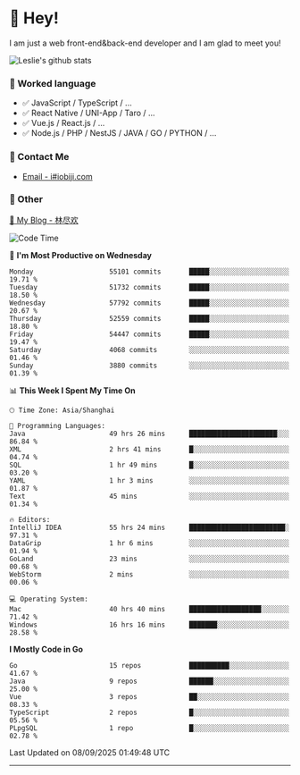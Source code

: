 # 👋 Hey!

I am just a web front-end&back-end developer and I am glad to meet you!

![Leslie's github stats](https://github-readme-stats.vercel.app/api?username=unsafe-ptr&&show_icons=true&&title_color=1abc9c&&icon_color=1abc9c)


### 📝 Worked language

- ✅ JavaScript / TypeScript / ...
- ✅ React Native / UNI-App / Taro / ...
- ✅ Vue.js / React.js / ...
- ✅ Node.js / PHP / NestJS / JAVA / GO / PYTHON / ...

### 📮 Contact Me

- [Email - i#iobiji.com](mailto:i@iobiji.com)


### 🤪 Other

[📌 My Blog - 林尽欢](https://iobiji.com)

<!--START_SECTION:waka-->
![Code Time](http://img.shields.io/badge/Code%20Time-2%2C087%20hrs%2056%20mins-blue)

📅 **I'm Most Productive on Wednesday** 

```text
Monday                   55101 commits       █████░░░░░░░░░░░░░░░░░░░░   19.71 % 
Tuesday                  51732 commits       █████░░░░░░░░░░░░░░░░░░░░   18.50 % 
Wednesday                57792 commits       █████░░░░░░░░░░░░░░░░░░░░   20.67 % 
Thursday                 52559 commits       █████░░░░░░░░░░░░░░░░░░░░   18.80 % 
Friday                   54447 commits       █████░░░░░░░░░░░░░░░░░░░░   19.47 % 
Saturday                 4068 commits        ░░░░░░░░░░░░░░░░░░░░░░░░░   01.46 % 
Sunday                   3880 commits        ░░░░░░░░░░░░░░░░░░░░░░░░░   01.39 % 
```


📊 **This Week I Spent My Time On** 

```text
🕑︎ Time Zone: Asia/Shanghai

💬 Programming Languages: 
Java                     49 hrs 26 mins      ██████████████████████░░░   86.84 % 
XML                      2 hrs 41 mins       █░░░░░░░░░░░░░░░░░░░░░░░░   04.74 % 
SQL                      1 hr 49 mins        █░░░░░░░░░░░░░░░░░░░░░░░░   03.20 % 
YAML                     1 hr 3 mins         ░░░░░░░░░░░░░░░░░░░░░░░░░   01.87 % 
Text                     45 mins             ░░░░░░░░░░░░░░░░░░░░░░░░░   01.34 % 

🔥 Editors: 
IntelliJ IDEA            55 hrs 24 mins      ████████████████████████░   97.31 % 
DataGrip                 1 hr 6 mins         ░░░░░░░░░░░░░░░░░░░░░░░░░   01.94 % 
GoLand                   23 mins             ░░░░░░░░░░░░░░░░░░░░░░░░░   00.68 % 
WebStorm                 2 mins              ░░░░░░░░░░░░░░░░░░░░░░░░░   00.06 % 

💻 Operating System: 
Mac                      40 hrs 40 mins      ██████████████████░░░░░░░   71.42 % 
Windows                  16 hrs 16 mins      ███████░░░░░░░░░░░░░░░░░░   28.58 % 
```

**I Mostly Code in Go** 

```text
Go                       15 repos            ██████████░░░░░░░░░░░░░░░   41.67 % 
Java                     9 repos             ██████░░░░░░░░░░░░░░░░░░░   25.00 % 
Vue                      3 repos             ██░░░░░░░░░░░░░░░░░░░░░░░   08.33 % 
TypeScript               2 repos             █░░░░░░░░░░░░░░░░░░░░░░░░   05.56 % 
PLpgSQL                  1 repo              █░░░░░░░░░░░░░░░░░░░░░░░░   02.78 % 
```




 Last Updated on 08/09/2025 01:49:48 UTC
<!--END_SECTION:waka-->
---
